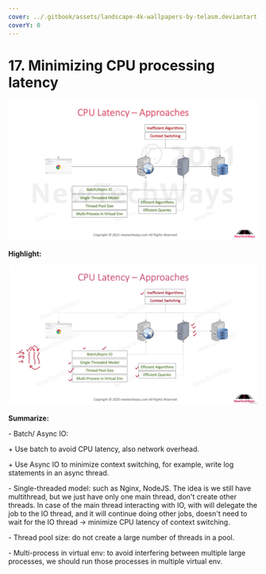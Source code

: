 ```yaml
---
cover: ../.gitbook/assets/landscape-4k-wallpapers-by-telasm.deviantart.com (6).jpg
coverY: 0
---
```


# 17. Minimizing CPU processing latency

![](<../.gitbook/assets/image (22).png>)

**Highlight:**

![](<../.gitbook/assets/image (41).png>)

**Summarize:**

\- Batch/ Async IO:&#x20;

&#x20;   \+ Use batch to avoid CPU latency, also network overhead.

&#x20;   \+ Use Async IO to minimize context switching, for example, write log statements in an async thread.

\- Single-threaded model: such as Nginx, NodeJS. The idea is we still have multithread, but we just have only one main thread, don't create other threads. In case of the main thread interacting with IO, with will delegate the job to the IO thread, and it will continue doing other jobs, doesn't need to wait for the IO thread -> minimize CPU latency of context switching.

\- Thread pool size: do not create a large number of threads in a pool.

\- Multi-process in virtual env: to avoid interfering between multiple large processes, we should run those processes in multiple virtual env.
